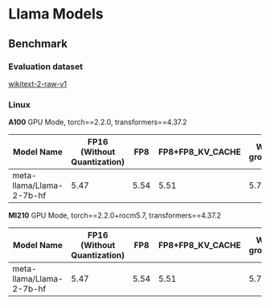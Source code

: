 # Llama Models

## Benchmark

### Evaluation dataset

[wikitext-2-raw-v1](https://huggingface.co/datasets/wikitext)

### Linux

**A100** GPU Mode, torch==2.2.0, transformers==4.37.2

| Model Name                | FP16  (Without Quantization)   | FP8  | FP8+FP8_KV_CACHE | W_UIN4(Per group)+A_BF16 | W_UIN4(Per group)+A_FP16+AWQ | W_UIN4(Per group)+A_FP16+GPTQ | W_UIN4(Per group)+A_FP16+SmoothQuant | W_INT8+A_INT8 |
| ------------------------- | ------------------------------ | ---- | ---------------- | ------------------------ | ---------------------------- | ----------------------------- | ------------------------------------ | ------------- |
|meta-llama/Llama-2-7b-hf   | 5.47                           | 5.54 | 5.51             |5.72                      | 5.61                         | 5.58                          | 5.68                                 | 19.09         |

**MI210** GPU Mode, torch==2.2.0+rocm5.7, transformers==4.37.2

| Model Name                | FP16 (Without Quantization) | FP8  | FP8+FP8_KV_CACHE | W_UIN4(Per group)+A_BF16 | W_UIN4(Per group)+A_FP16+AWQ | W_UIN4(Per group)+A_FP16+GPTQ | W_UIN4(Per group)+A_FP16+SmoothQuant | W_INT8+A_INT8 |
| ------------------------- | --------------------------- | ---- | ---------------- | ------------------------ | ---------------------------- | ----------------------------- | ------------------------------------ | ------------- |
| meta-llama/Llama-2-7b-hf  | 5.47                        | 5.54 | 5.51             | 5.72                     | 5.61                         | 5.58                          |5.96                                  | 18.52         |

<!--
## License
Copyright (C) 2023, Advanced Micro Devices, Inc. All rights reserved. SPDX-License-Identifier: MIT
-->
